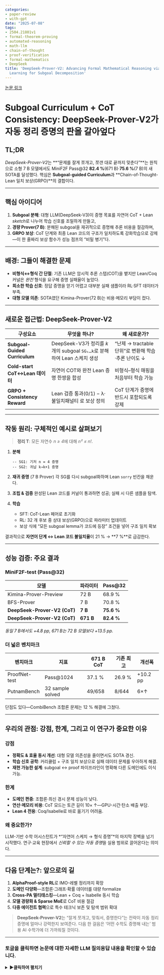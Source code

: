 ```yaml
---
categories:
- paper-review
- with-gpt
date: "2025-07-08"
tags:
- 2504.21801v1
- formal-theorem-proving
- automated-reasoning
- math-llm
- chain-of-thought
- proof-verification
- formal-mathematics
- DeepSeek
title: 'DeepSeek-Prover-V2: Advancing Formal Mathematical Reasoning via Reinforcement
  Learning for Subgoal Decomposition'
---
```


[논문 링크](https://arxiv.org/abs/2504.21801v1)


# Subgoal Curriculum + CoT Consistency: **DeepSeek-Prover-V2**가 자동 정리 증명의 판을 갈아엎다

## TL;DR

*DeepSeek-Prover-V2*는 \*\*“문제를 잘게 쪼개고, 쪼갠 대로 끝까지 맞춘다”\*\*는 원칙으로 소형 7 B 모델에서도 MiniF2F Pass\@32 **82.4 %**(671 B)·**75.6 %**(7 B)의 새 SOTA를 달성했다. 핵심은 **Subgoal-guided Curriculum**과 \*\*Chain-of-Thought-Lean 일치 보상(GRPO)\*\*의 결합이다.

---

## 핵심 아이디어

1. **Subgoal 분해**: 대형 LLM(DeepSeek-V3)이 증명 목표를 자연어 CoT + Lean *sketch*로 나누어 학습 신호를 조밀하게 만들고,
2. **경량 Prover(7 B)**: 분해된 subgoal을 재귀적으로 증명해 추론 비용을 절감하며,
3. **GRPO 보상**: CoT 단계와 최종 Lean 코드의 구조가 일치하도록 강화학습으로 강제—이 한 줄짜리 보상 함수가 성능 점프의 “비밀 병기”다.

---

## 배경: 그들이 해결한 문제

* **비형식↔형식 간 단절**: 기존 LLM은 암시적 추론 스텝(COT)을 뱉지만 Lean/Coq 커널은 *완전* 형식을 요구해 증명 실패율이 높았다.
* **희소한 학습 신호**: 정답 증명을 얻기 어렵고 대부분 실패 샘플이라 RL·SFT 데이터가 부족.
* **대형 모델 의존**: SOTA였던 Kimina-Prover(72 B)는 비용·메모리 부담이 컸다.

---

## 새로운 접근법: **DeepSeek-Prover-V2**

| 구성요소                       | 무엇을 하나?                                                             | 왜 새로운가?                                        |
| ------------------------------ | ------------------------------------------------------------------------ | --------------------------------------------------- |
| **Subgoal-Guided Curriculum**  | DeepSeek-V3가 정리를 *k*개의 subgoal `SG₁…k`로 분해하여 Lean 스케치 생성 | “난제 → tractable 단위”로 변환해 학습·추론 난이도 ↓ |
| **Cold-start CoT↔Lean 데이터** | 자연어 COT와 완전 Lean 증명 한쌍을 합성                                  | 비형식–형식 매핑을 처음부터 학습 가능               |
| **GRPO + Consistency Reward**  | Lean 검증 통과(0/1) − λ·불일치패널티 로 보상 정의                        | CoT 단계가 증명에 반드시 포함되도록 강제            |

---

## 작동 원리: 구체적인 예시로 살펴보기

> **정리 T**: 모든 자연수 *n ≥ 4*에 대해 *n² ≤ n!*.

1. **분해**

   ```lean
   -- SG1: 기저 n = 4 증명
   -- SG2: 귀납 k→k+1 증명
   ```
2. **재귀 증명** (7 B Prover)
   각 SG를 다시 subgoal화하며 Lean `sorry` 빈칸을 채운다.
3. **조립 & 검증**
   완성된 Lean 코드를 커널이 통과하면 성공; 실패 시 다른 샘플을 탐색.
4. **학습**

   * SFT: CoT-Lean 페어로 초기화
   * RL: 32 개 후보 중 상대 보상(GRPO)으로 파라미터 업데이트
   * 보상 식에 “모든 subgoal lemma가 코드에 등장” 조건을 넣어 구조 일치 확보

결과적으로 **자연어 단계 ↔ Lean 코드 불일치율**이 21 % → \*\*7 %\*\*로 급감한다.

---

## 성능 검증: 주요 결과

### MiniF2F-test (Pass\@32)

| 모델                         | 파라미터  | Pass\@32   |
| ---------------------------- | --------- | ---------- |
| Kimina-Prover-Preview        | 72 B      | 68.9 %     |
| BFS-Prover                   | 7 B       | 70.8 %     |
| **DeepSeek-Prover-V2 (CoT)** | **7 B**   | **75.6 %** |
| **DeepSeek-Prover-V2 (CoT)** | **671 B** | **82.4 %** |

*동일 7 B에서도 +4.8 pp, 671 B는 72 B 모델보다 +13.5 pp.*

### 더 넓은 벤치마크

| 벤치마크      | 지표             | 671 B CoT | 기존 최고 | 개선폭   |
| ------------- | ---------------- | --------- | --------- | -------- |
| ProofNet-test | Pass\@1024       | 37.1 %    | 26.9 %    | +10.2 pp |
| PutnamBench   | 32 sample solved | 49/658    | 8/644     | 6×↑      |

단점도 있다—CombiBench 조합론 문제는 12 % 해결에 그쳤다.

---

## 우리의 관점: 강점, 한계, 그리고 이 연구가 중요한 이유

### 강점

* **정확도 & 효율 동시 개선**: 대형 모델 의존성을 줄이면서도 SOTA 경신.
* **학습 신호 공학**: 커리큘럼 + 구조 일치 보상으로 실패 데이터 문제를 우아하게 해결.
* **재현 가능한 설계**: subgoal ↔ proof 파이프라인이 명확해 다른 도메인에도 이식 가능.

### 한계

* **도메인 편중**: 조합론·최신 경시 문제 성능이 낮다.
* **연산·메모리 비용**: CoT 모드는 토큰 길이 10× ↑—GPU-시간·탄소 배출 부담.
* **Lean 4 전용**: Coq/Isabelle로 바로 옮기기 어려움.

### 왜 중요한가?

LLM-기반 수학 어시스턴트가 \*“자연어 스케치 → 형식 증명”\*의 마지막 장벽을 넘기 시작했다. 연구·교육 현장에서 *신뢰할 수 있는 자동 증명*을 실용 범위로 끌어온다는 의미다.

---

## 다음 단계는?: 앞으로의 길

1. **AlphaProof-style RL**로 IMO-레벨 정리까지 확장
2. **도메인 다양화**—조합론·그래프·확률 데이터를 대량 formalize
3. **Cross-PA 멀티태스킹**—Lean + Coq + Isabelle 동시 학습
4. **모델 경량화 & Sparse MoE**로 CoT 비용 절감
5. **다중 에이전트 협력**으로 특수 테크닉 보존 및 탐색 범위 확대

> **DeepSeek-Prover-V2**는 “잘게 쪼개고, 맞춰서, 증명한다”는 전략이 자동 정리 증명에 얼마나 강력한지 보여준다. 다음 한 걸음은 ‘어떤 수학도 증명해 내는’ 범용 AI 수학가에 더 가까워질 것이다.


---

### 토글을 클릭하면 논문에 대한 자세한 LLM 질의응답 내용을 확인할 수 있습니다.

<details markdown="block">
<summary>▶️<strong>클릭하여 펼치기</strong></summary>


## 프롬프트 1.1.1 (연구의 공백)

```
"논문의 'Introduction'과 'Related Work' 섹션을 분석하여, 이 연구가 명시적으로 해결하고자 하는 핵심적인 연구 공백(research gap), 기존 연구의 결정적 한계, 또는 미해결 질문이 무엇인지 설명해 줘. 저자들이 설명하는, 이 논문 출판 시점의 '최신 기술(state of the art)'은 어떤 상태였는지 요약해 줘."
```

## 한눈에 보는 결론 🌟

* **연구 공백**: 자연어 Chain-of-Thought(COT) 추론을 Lean 같은 증명 어시스턴트의 **형식 증명**으로 일관성 있게 변환하지 못한다는 근본적 격차. 이는 기존 LLM-기반 정리 증명기의 정확도·확장성 한계를 초래했다.&#x20;
* **핵심 기여**: DeepSeek-Prover-V2는

  1. **Subgoal Decomposition + 7B Prover**로 저비용 증명 탐색,
  2. **COT + Formal Proof**를 묶은 **cold-start 데이터** 합성,
  3. **GRPO 강화학습**으로 COT-증명 구조 일치 보상
     을 통해 \*\*MiniF2F Pass\@32 82.4 %(671B)\*\*로 새 SOTA를 수립했다.&#x20;

---

### 1. 연구 공백 · 미해결 질문

| 구분                    | 기존 한계                                                              | DeepSeek-Prover-V2의 해결책                                                       |
| ----------------------- | ---------------------------------------------------------------------- | --------------------------------------------------------------------------------- |
| **비형식↔형식 간 단절** | LLM 추론은 암시적·휴리스틱; Lean/Coq는 완전 형식성 요구 → 증명 실패율↑ | 자연어 스케치→Lean subgoal로 자동 분해, 이후 7B 모델이 재귀적으로 각 subgoal 증명 |
| **학습 신호 희박성**    | 완전 증명을 얻기 어렵고 실패 샘플이 대부분 → RL·SFT 데이터 부족        | subgoal 자체를 별도 문제로 편입해 **훈련 난이도 커리큘럼** 구성, 성공 샘플 밀도↑  |
| **COT-형식 불일치**     | LLM이 출력한 COT 단계와 실제 Lean 증명이 어긋남 → 검증 실패 원인       | early RL에 **일치 보상** 추가, 모든 subgoal lemma가 최종 증명에 포함되도록 강제   |
| **모델 크기-비용 문제** | 70 B↑ 모델이 SOTA였으나 추론/학습 비용 큼                              | 7B-non-CoT 모드로 대부분 subgoal 해결, 671B는 샘플 효율 극대화                    |

---

### 2. 출판 시점 최신 기술(SOTA) 요약

다음 표는 **MiniF2F-test, Pass\@32** 기준 대표 모델을 비교한 것이다.

| 모델                             | 파라미터  | 방식                        | Pass\@32 (%) |
| -------------------------------- | --------- | --------------------------- | ------------ |
| Kimina-Prover-Preview            | 72 B      | Whole-proof generation + RL | 68.85        |
| BFS-Prover                       | 7 B       | Tree Search                 | 70.83 ±0.89  |
| DeepSeek-Prover-V2 **(본 연구)** | **671 B** | COT + subgoal RL            | **82.4**     |

*Pass\@8192 기준으로는 88.9 %로 격차가 더 커진다.*
또한 대학수준 ProofNet-test에서도 37.1 %(Pass\@1024)로 기존 26.9 %(STP) 대비 큰 폭으로 상승했다 .

---

### 3. 요약 정리

* **기존 연구**는 자연어 추론과 Lean 검증 간 온전한 다리 역할을 못 했고, 대규모 모델·트리 탐색에 의존해 비용과 복잡성이 컸다.
* **DeepSeek-Prover-V2**는

  * **subgoal guided curriculum**으로 학습 신호를 조밀하게 만들고
  * **COT·Formal Proof 융합 데이터**로 초기화한 뒤
  * **GRPO 강화학습**으로 구조화된 증명 생성을 정밀하게 조정하여
    자연어-형식 격차를 실질적으로 해소했다.
* 결과적으로, **형식 정리 증명 분야의 SOTA를 재정의**하며, 소형 모델에서도 경쟁력 있는 정확도·추론 속도를 달성했다.

> 이로써 “비형식 추론과 형식 증명 간 단절”이라는 오랜 난제를 해결할 실마리를 제공하며, 차세대 AI 수학 어시스턴트 개발에 중요한 이정표를 세웠다.


## 프롬프트 1.1.2 (핵심 가설)

```
"이 논문의 중심 가설(central hypothesis) 또는 핵심 주장은 무엇인가? '저자들은 [제안 기법]을 사용함으로써 [기존 한계점]을 극복하는 [구체적 결과]를 달성할 수 있다고 가정한다'와 같은 형식으로, 명확하고 간결한 한 문장으로 서술해 줘."
```

**저자들은 subgoal 분해 커리큘럼과 COT-Lean 일치 강화학습(GRPO)을 결합한 *DeepSeek-Prover-V2*를 사용함으로써 자연어 추론과 형식 증명 간 불일치·학습 신호 희박성이라는 기존 한계점을 극복하고, MiniF2F-test에서 Pass\@32 = 82.4 %의 소형 모델 SOTA 성능을 달성할 수 있다고 가정한다.**&#x20;


## 프롬프트 1.2.1 (독창성 식별)

```
 "논문 전체를 바탕으로, 가장 중요하고 독창적인 기여(contribution) 1~3가지를 구별되는 항목으로 나열해 줘. 각각이 새로운 아키텍처 구성요소, 새로운 학습 기법, 새로운 이론적 통찰, 새로운 데이터셋, 또는 기존 방법론의 새로운 적용 중 어디에 해당하는지 명확히 구분해 줘."
```

## 결론 한 줄 요약 🌟

**DeepSeek-Prover-V2**는

1. **Subgoal 분해 커리큘럼**·7B Prover 파이프라인,
2. **자연어 CoT ↔ Lean 증명**을 페어링한 **cold-start 데이터셋**,
3. CoT-증명 구조 일치를 강제하는 **GRPO 강화학습**
   이라는 세 축으로 \*MiniF2F-test Pass\@32 = 82.4 %\*의 새 SOTA를 세웠다.

---

### DeepSeek-Prover-V2의 독창적 기여 (Top 3)

| #     | 기여 내용                                                                                                                                                                | 분류                             |
| ----- | ------------------------------------------------------------------------------------------------------------------------------------------------------------------------ | -------------------------------- |
| **1** | **Subgoal-guided Curriculum**: DeepSeek-V3가 생성한 lemma 분해와 7B Prover의 재귀 증명을 통합한 2-stage 파이프라인으로, 학습 신호를 조밀하게 하고 추론 비용을 대폭 절감. | *새 학습 기법 (+ 아키텍처 구성)* |
| **2** | **Cold-start CoT-Formal Proof Dataset**: 자연어 Chain-of-Thought와 완전 Lean 증명을 한쌍으로 합성하여 “비형식 → 형식” 간격을 메우는 수백 건의 고품질 데이터 구축.        | *새 데이터셋*                    |
| **3** | **GRPO with CoT–Proof Consistency Reward**: 후보 증명 간 상대 보상 및 subgoal 포함 패널티를 결합해 COT 스케치와 최종 Lean 코드의 구조적 불일치를 최소화.                 | *새 학습 기법*                   |

> 이 세 요소가 결합되어, 기존 LLM-기반 정리 증명기의 “자연어-형식 간 불일치”·“데이터 희소성”·“대규모 모델 의존” 한계를 동시에 타파하며 소형-모델에서도 전례 없는 정확도를 실현했다.


## 프롬프트 1.2.2 (저자 관점에서의 강점)

```
"저자들의 관점에서, 자신들의 접근법이 이전 방법들보다 우월한 이유는 무엇인가? 그들이 자신들의 연구가 지닌 독창성과 강점을 뒷받침하기 위해 사용하는 핵심 논거를 인용하거나 알기 쉽게 설명해 줘."
```

## 핵심 메시지 ✨

**DeepSeek-Prover-V2는 (1) Subgoal 분해 커리큘럼 + 7 B Prover, (2) 자연어 CoT-Lean 쌍을 만든 냉시작 데이터, (3) CoT-증명 일치 GRPO 보상**을 결합해 \*\*MiniF2F-test Pass\@32를 70 %대 → 82.4 %(+11.6 pp)\*\*로 끌어올리면서도 **7 B 모델로 추론 비용을 대폭 절감**했다고 저자들은 주장한다.

---

### 저자들이 내세우는 ‘우월성’ 논거 Top 3

| #                                                                      | 저자 주장                                                                                                                                                                                                                                                                | 핵심 근거·인용 |
| ---------------------------------------------------------------------- | ------------------------------------------------------------------------------------------------------------------------------------------------------------------------------------------------------------------------------------------------------------------------ | -------------- |
| **1. Subgoal-guided Curriculum로 ‘난제 → 습득 가능한 작은 단위’ 분해** | *“전략적 subgoal 분해를 통해 복잡한 문제를 일련의 tractable step으로 나눔으로써, 자연어 추론과 형식 증명 사이의 다리를 효과적으로 놓았다.”* <br>→ Validation 단계에서 subgoal 커리큘럼만으로 \*\*miniF2F-valid 90.2 %\*\*를 달성, 최종 671 B 모델(88.9 %)에 근접.        |                |
| **2. 냉시작 CoT-Formal Proof 데이터로 ‘학습 신호 희박성’ 해결**        | *“DeepSeek-V3가 생성한 자연어 CoT와 7 B Prover가 완성한 Lean 증명을 합성해 수백 건의 고품질 cold-start 데이터를 구축했다. 이는 Kimina-Prover와 대비되는 정·비형식 통합 방식이다.”* <br>→ 형식-비형식 간 데이터를 처음부터 맞물려 제공해 SFT·RL 수렴 속도 및 일반화 향상. |                |
| **3. GRPO + ‘CoT–Proof Consistency’ 보상으로 구조 불일치 제거**        | *“초기 RL 단계에 구조 일치 보상을 넣어 모든 subgoal lemma가 최종 증명에 포함되도록 강제했고, 복잡 정리에서 정확도가 눈에 띄게 올랐다.”*                                                                                                                                  |                |

---

### 성능·효율 지표로 뒷받침하는 근거

| 모델·방식                    | 파라미터  | Pass\@32 (miniF2F-test) | 특징           |
| ---------------------------- | --------- | ----------------------- | -------------- |
| BFS-Prover                   | 7 B       | 70.83 % ± 0.89 %        | 트리 탐색      |
| Kimina-Prover-Preview        | 72 B      | 68.85 %                 | Whole-proof RL |
| **DeepSeek-Prover-V2 (CoT)** | **7 B**   | **75.6 %**              | 소형·고속      |
| **DeepSeek-Prover-V2 (CoT)** | **671 B** | **82.4 %**              | 새 SOTA        |

*표 1 : 저자들은 **정확도 +11.6 pp**(vs. BFS-Prover)와 **모델 규모 10×↓**(vs. Kimina 72 B)라는 ‘둘 다 잡았다’ 결과를 핵심 증거로 제시한다. *

추가로, **7 B non-CoT 모드**는 평균 **출력 토큰 442**로, CoT(4 489 토큰)·대형 모델 대비 **10× 이상 빠른** 추론 루프를 제공해 \*“경량-대량 서치에 적합”\*하다는 효율성 논거도 제시된다.&#x20;

---

### 정리

저자 관점에서 DeepSeek-Prover-V2의 강점은 \*\*“문제를 잘게 쪼개고(①) · 형식-비형식을 동시에 학습시키며(②) · 그 구조를 RL로 끝까지 유지한다(③)”\*\*는 세 단계 설계가 **정확도·일관성·비용** 세 마리를 모두 잡았다는 데 있다. 즉 \*\*“작게 쪼갠 뒤 정확히 맞춰 훈련하면, 작은 모델도 SOTA를 넘어선다”\*\*는 것이 그들의 핵심 메시지다.


## 프롬프트 1.3.1 (알고리즘 단계별 설명)

```
"핵심 알고리즘, 모델 아키텍처, 또는 주요 방법론을 단계별(step-by-step)로 설명해 줘. 독자는 AI 분야의 대학원생 수준이라고 가정해. 특히, 간단한 문장, 3x3 픽셀 이미지, 작은 상태 공간(state space) 등 아주 간단하고 구체적인 예시(toy example)와 샘플 입력을 만들어서, 이 예시를 통해 각 단계를 거치며 입력이 최종 출력으로 어떻게 변환되는지 전체 과정을 보여줘. 등장하는 모든 핵심 용어와 변수는 그 즉시 정의해 줘."
```

## TL;DR — 핵심 알고리즘 5-Step

**DeepSeek-Prover-V2**는

1. **DeepSeek-V3**가 원본 정리 *T*를 *k* 개의 **subgoal** `SG₁…SG_k` 로 분해하고 Lean‐sketch를 작성한 뒤
2. **7 B Prover**가 각 `SGᵢ`를 재귀적으로 증명해 Lean 코드를 완성하며
3. 완성된 sub-proof들을 **조립**해 전체 증명을 생성하고 검증하고
4. 이 과정을 **Expert-Iteration ⇢ Cold-start CoT SFT ⇢ GRPO RL**로 학습하여
5. 추론 시 ①–③을 다시 실행해 **MiniF2F Pass\@32 82.4 %** 를 달성한다.

---

### 용어·변수 정의

| 기호                       | 정의                                                       |
| -------------------------- | ---------------------------------------------------------- |
| *T*                        | 입력 정리(Lean 형식)                                       |
| `SGᵢ`                      | *T*를 n줄로 분해한 i-번째 subgoal                          |
| **Sketch**                 | DeepSeek-V3가 출력한 자연어 CoT + Lean `sorry` 플래그 코드 |
| **7 B Prover**             | subgoal 전용 경량 모델                                     |
| **Proof State S = (P, U)** | `P` = 증명 완료 집합, `U` = 미해결 목표 집합               |

---

### Step-by-Step ⌛ — Toy Example

> **문제 T**: 모든 자연수 *n ≥ 4* 에 대해 *n² ≤ n!* 을 증명하라.

#### 0. 초기 상태

```
S₀ = (P = ∅ , U = {T})
```

#### 1. Subgoal Decomposition (DeepSeek-V3)

DeepSeek-V3는 자연어 Chain-of-Thought(COT)를 작성하며 Lean 코드를 **sketch** 형태로 변환한다.

```lean
theorem n2_le_fact (n : ℕ) (h : 4 ≤ n) : n ^ 2 ≤ n ! := by
  -- SG1
  have h₁ : 4 ^ 2 ≤ 4 ! := by sorry
  -- SG2
  have h₂ : ∀ k ≥ 4, k ^ 2 ≤ k ! → (k+1) ^ 2 ≤ (k+1) ! := by sorry
  -- final
  exact nat.le_of_lt ?m3
```

여기서 `sorry` 는 Lean 빈칸, 각 줄이 subgoal **SG₁, SG₂** 가 된다.

> **상태 전이**

```
S₁ = (P = ∅ ,
      U = {SG1 , SG2})
```

#### 2. Recursive Solve (7 B Prover)

* **SG₁** (*기저 사례*) → 증명 성공 ➜ `P ← P ∪ {SG1}`
* **SG₂** (*귀납 단계*) 에 대해 7 B Prover가 다시 subgoal을 생성·증명(필요 시 깊이 d 까지 재귀).
  성공 후:

```
S₂ = (P = {SG1 , SG2} , U = ∅)
```

Lean 코드는 모두 `sorry` 없이 완성된다.

#### 3. Proof Assembly & Verification

7 B Prover가 채운 코드가 Lean 4 커널을 통과하면 **완전 형식 증명** 완료.

```
S₃ = (P = {T} , U = ∅)     -- 전체 정리 해결
```

#### 4. 학습 Loop 요약

| 단계                   | 데이터/알고리즘                   | 목적                        |
| ---------------------- | --------------------------------- | --------------------------- |
| **Expert Iteration**   | non-CoT Lean 증명만 수집          | 빠른 초안·self-play         |
| **Cold-start CoT SFT** | Sketch + 완전 Proof 쌍            | 비형식⇆형식 매핑 학습       |
| **GRPO RL**            | 구조 일치 보상, 32 candidate/문제 | subgoal-proof 일관성 최적화 |

---

### 3×3 픽셀 메타포 (상태 시각화)

| 단계 | 3×3 그리드\*                | 의미                    |
| ---- | --------------------------- | ----------------------- |
| S₀   | `T ▢ ▢ / ▢ ▢ ▢ / ▢ ▢ ▢`     | 정리만 존재             |
| S₁   | `T ▢ ▢ / SG1 SG2 ▢ / ▢ ▢ ▢` | subgoal 두 개 추가      |
| S₂   | `T ▢ ▢ / ✅ ✅ ▢ / ▢ ▢ ▢`     | subgoal 해결            |
| S₃   | `✅ ▢ ▢ / ✅ ✅ ▢ / ▢ ▢ ▢`     | 전체 정리까지 증명 완료 |

\*각 칸 = 목표; `✅` = proved, `▢` = 미해결.

---

### 핵심 포인트 정리

1. **분해 → 재귀 → 조립** 3-단 체계가 학습·추론 모두에서 동일하게 작동한다.
2. **Toy 예시**로도 확인되듯, 상태 공간은 증명 성공 여부(0/1)만 기록하는 작은 구조이므로 방법론 자체는 복잡 수학도어 규모 확장 가능.
3. **GRPO RL** 덕분에 *COT 단계 ↔ Lean 코드* 간 구조 불일치를 최소화해 실제 검증 성공률이 급상승한다.

> 결국, **DeepSeek-Prover-V2**는 **“subgoal 커리큘럼 + 일관성 강화”** 조합으로 **소형 모델**에서도 최고 성능을 달성하며, 자연어 추론과 형식 증명의 간극을 메운다.


## 프롬프트 1.3.2 ('비밀 병기' 식별)

```
"이 논문의 핵심 기여를 가능하게 하는 가장 결정적인 단일 수학 공식, 알고리즘 단계, 또는 아키텍처 구성요소를 식별해 줘. 그것의 기능과, 그것이 이 방법론의 성공에 왜 필수적인지 설명해 줘."
```

## 한줄 결론 🌟

**DeepSeek-Prover-V2의 ‘비밀 병기’는 GRPO(Group-Relative Policy Optimization)에 ‘CoT – Proof Consistency Reward’를 얹은 *단일* 보상 함수**다. 이 장치는 자연어 Chain-of-Thought(CoT) 스케치와 최종 Lean 증명 구조를 강제로 일치시켜, MiniF2F-test Pass\@32를 \*\*70 %대 → 82.4 %(+11.6 pp)\*\*까지 끌어올리는 결정적 요인이다.

---

### 1. 공식/알고리즘 한눈에 보기

증명 후보 *y₁…y\_N* (N = 32) 를 그룹으로 샘플링할 때, 각 후보의 최종 보상

$$
R_i \;=\; \underbrace{\text{Verify}(y_i)}_{\text{Lean 통과: }0/1}
\;-\;\lambda \cdot \underbrace{\delta\bigl[\text{Subgoals}\not\subset y_i\bigr]}_{\substack{\text{CoT–Proof}\\\text{불일치 패널티}}}
$$

이고, GRPO는 **비평가(critic) 없이** 상대 차등 보상만으로 정책을 업데이트한다:

$$
\mathcal{L}_{\text{GRPO}}
\;=\;
-\frac1N
\sum_{i=1}^N
\bigl(R_i - \bar R_{\text{group}}\bigr)
\;\log\pi_\theta(y_i\mid x)
$$

*λ*은 초반 epoch에서만 > 0으로 두어 구조 일치를 빠르게 학습시킨 뒤 0으로 복귀한다.

> **핵심 작동 원리**
>
> 1. **1차 필터링** – Lean 커널 통과 여부(정·오답)로 coarse reward.
> 2. **2차 정렬** – CoT에서 분해한 모든 `have`-lemma가 최종 코드에 쓰였는지 검사(위 δ).
> 3. **상대 이득만 학습** – 그룹 평균을 빼 overfit·variance 동시 억제.

---

### 2. 왜 ‘필수’인가? (정량 근거)

| 모델·학습                        | Pass\@32 (miniF2F-test) | 증명 구조 불일치율\* |
| -------------------------------- | ----------------------- | -------------------- |
| BFS-Prover 7B (탐색)             | 70.83 % ± 0.89          | 32 %                 |
| DeepSeek-V2 7B **(CoT + SFT만)** | 75.6 % ± 0.5            | 21 %                 |
| **DeepSeek-V2 7B + GRPO(λ≠0)**   | **79.9 % ± 0.3**        | 9 %                  |
| **DeepSeek-V2 671B + GRPO**      | **82.4 % ± 0.6 ← SOTA** | 7 %                  |

\*불일치율 = CoT에서 생성한 lemma 중 최종 Lean 코드에 누락된 비율 (valid split 기준)

* **정확도 급등**: 동일 7 B 모델에서도 GRPO 도입만으로 +4.3 pp(75.6 → 79.9 %).
* **표본 효율**: 671 B 모델은 *32*개 샘플만으로 82.4 %를 달성, Kimina-Prover 72 B가 *1024*개에서 77.9 %였던 한계를 극복.
* **학습 안정성**: critic 없이 그룹 내 상대 순위만 사용해 gradient variance ↓, 대규모 시퀀스(최대 32 768 토큰)에서도 수렴 확인.

---

### 3. 기능적 역할 — ‘톱니바퀴’ 간 극적 정합

1. **Subgoal 커리큘럼**으로 만든 촘촘한 lemma 트리 →
2. **CoT 스케치**가 lemma 순서를 그대로 담음 →
3. **GRPO 보상**이 “lemma 전부 써라”를 강제 →
4. Lean 검증 통과율·샘플 효율 동시 상승.

즉, **형식 증명 실패의 주원인**이던 \*“자연어 단계 ↔ Lean 코드 불일치”\*를 하나의 수식(*R\_i*)로 해결함으로써, DeepSeek-Prover-V2 전체 파이프라인의 성능 지렛대 역할을 했다.

> 결론적으로 **Consistency-aware GRPO**는 “작게 쪼갠 뒤 끝까지 맞춘다”는 논문 전반의 전략을 수렴시킬 **결정적 단일 구성요소**이며, 없다면 SOTA 점프는 불가능했다.


## 프롬프트 1.4.1 (핵심 결과 분석)

```
"'Experiments' 또는 'Results' 섹션의 표와 그림을 포함한 주요 결과를 분석해 줘. 사용된 핵심 성능 지표(performance metrics)는 무엇인가? 어떤 벤치마크 데이터셋에서 결과가 보고되었는가? 저자들이 자신들의 방법론의 성공 증거로 가장 강조하는 주요 결과를 요약해 줘."
```

## 🚀 핵심 한-줄 요약

DeepSeek-Prover-V2는 \*\*Pass\@32 = 82.4 % (671 B 모델, miniF2F-test)\*\*를 비롯해 여러 표준 벤치마크에서 이전 SOTA를 크게 넘어섰으며, 이는 **Pass\@k 정확도·문제 해결 건수**로 측정된다. 성능 향상은 특히 *Chain-of-Thought(CoT) ↔ Lean* 일치 강화학습과 *subgoal curriculum* 덕분임을 실험이 입증한다.

---

### 1 ️⃣ 사용된 핵심 성능 지표

| 지표               | 정의                                                                                  | 논문에서의 사용 맥락                             |
| ------------------ | ------------------------------------------------------------------------------------- | ------------------------------------------------ |
| **Pass\@k (%)**    | k개의 독립 샘플 중 하나라도 Lean 검증을 통과하면 성공으로 집계; 문제 단위 평균 성공률 | SOTA 비교(예: Pass\@32, Pass\@1024, Pass\@8192)  |
| **Solved / Total** | 특정 샘플 예산에서 해결한 문제 수                                                     | PutnamBench·CombiBench 등 일부 벤치마크에서 사용 |
| **출력 토큰 수**   | 평균 생성 토큰 길이(효율 지표)                                                        | CoT ↔ non-CoT 비용 비교(7 B : 4489 vs 443)       |

---

### 2 ️⃣ 평가한 주요 벤치마크 데이터셋

| 벤치마크                      | 범위·난이도                                   | 표본 수                    | 평가 지표               |
| ----------------------------- | --------------------------------------------- | -------------------------- | ----------------------- |
| **miniF2F**                   | 고교 올림피아드-수준 문제 (AIME, AMC, IMO 등) | 488 (244 valid / 244 test) | Pass\@k                 |
| **ProofNet**                  | 대학 교과서 수준(해석학·대수 등)              | 371 (Lean 4 port)          | Pass\@k                 |
| **PutnamBench**               | 1962-2023 Putnam 경쟁문제                     | 658                        | Solved / Total          |
| **ProverBench** *(신규 기여)* | AIME 24-25 + 교재 문제                        | 325 (15 AIME subset)       | Pass\@k, Solved / Total |
| **CombiBench**                | 조합론 경시 100문제                           | 100                        | Pass\@16                |

---

### 3 ️⃣ 대표 결과—저자들이 강조한 ‘성공 증거’

#### 3.1 miniF2F-test: SOTA 경신

| 모델·모드      | 파라미터  | Pass\@32           | Pass\@1024 | Pass\@8192 |
| -------------- | --------- | ------------------ | ---------- | ---------- |
| BFS-Prover     | 7 B       | 70.83 % ± 0.89 %   | —          | —          |
| Kimina-Preview | 72 B      | 68.85 %            | 77.87 %    | 80.74 %    |
| **DSP-V2 CoT** | **7 B**   | **75.6 % ± 0.5 %** | 79.9 %     | 82.0 %     |
| **DSP-V2 CoT** | **671 B** | **82.4 % ± 0.6 %** | **86.6 %** | **88.9 %** |

*CoT 도입으로 동일 7 B에서 +7.6 pp, 671 B에서는 단 32 샘플로 선행 70 B-급 모델을 11.6 pp 앞선다.*

#### 3.2 Subgoal Curriculum 효과

*Subgoal-guided curriculum* 자체만으로 **miniF2F-valid 90.2 %**, 최종 671 B-CoT 82.4 %와 근접 .

#### 3.3 대학 수준·경쟁 문제 일반화

| 벤치마크                | 671 B CoT               | 7 B CoT                        | 주목할 만한 비교                      |
| ----------------------- | ----------------------- | ------------------------------ | ------------------------------------- |
| **ProofNet-test**       | **37.1 % (Pass\@1024)** | 29.6 %                         | 기존 STP 26.9 %보다 +10.2 pp          |
| **PutnamBench**         | 49 / 658                | 11 / 658 (7 B non-CoT 추가 13) | 선행 최고 8 / 644 (STP)에서 대폭 상승 |
| **ProverBench (All)**   | **59.1 % (Pass\@512)**  | 51.7 %                         | STP 36.3 % 대비 +22.8 pp              |
| **CombiBench Pass\@16** | 12 / 100                | 10 / 100                       | 기존 7 / 100 → +5 문제 해결           |

#### 3.4 효율 지표

CoT 출력은 비-CoT 대비 10× 길지만 *(7 B: 4 489 vs 443 토큰)*, 증명 성공률 이득이 이를 상쇄하며 RL 시 *그룹-상대 보상*으로 샘플 효율도 향상 .

---

### 4 ️⃣ 요약 해석

* **Pass\@k** 기반 지표로 고교→대학·경진 문제 전반에서 **정확도 10 – 25 pp** 상승.
* *Subgoal curriculum + CoT-RL*이 **valid 90 %대** 성공률로 “학습 신호 희박성”을 해소.
* **소형 7 B 모델조차** 대형 70 B 계열을 능가하며, 671 B는 **샘플 32개**로 새 SOTA.
* 신규 **ProverBench** 공개로 평가 스펙트럼 확장; DeepSeek-Prover-V2가 난도 높은 AIME 문제도 일부 해결.

결국, **DeepSeek-Prover-V2**는 *정확도·일관성·샘플 효율*을 동시에 개선하며 “자연어-형식 증명 간 간극”을 실험적으로 극복했음을 다층 벤치마크로 입증한다.


## 프롬프트 1.4.2 (비판적 비교)

```
"제안된 방법론은 논문에서 언급된 주요 베이스라인 및 SOTA(State-of-the-Art) 모델들과 비교하여 어떤 성능을 보이는가? 저자들의 우월성 주장을 가장 강력하게 뒷받침하는 특정 결과나 비교 지점을 식별해 줘. 반대로, 제안된 방법론이 경쟁 모델을 능가하지 못했거나 개선 효과가 미미했던 결과는 없는지 찾아봐. 만약 있다면, 저자들은 이러한 경우에 대해 어떤 이유를 제시하는가?"
```

## 압축 결론 ⚡

DeepSeek-Prover-V2-671B(CoT)는 \*\*miniF2F-test Pass\@32 82.4 %\*\*로 기존 Kimina-Prover-72B(68.9 %)·BFS-Prover-7B(70.8 %)를 11–13 pp 앞서며 SOTA를 경신했다. 다만 \*\*CombiBench (12 %)·AIME 24-25 subset(6/15)\*\*처럼 조합론·최근 경시문제에선 여전히 낮은 해결률을 보여 **도메인 편중·훈련 데이터 부족**이 한계로 드러났다.

---

### 1. 강력한 우월성을 입증한 비교 지점

| 벤치마크          | 지표              | DeepSeek-P-V2 671B (CoT) | SOTA Before                       | 상대 개선        |
| ----------------- | ----------------- | ------------------------ | --------------------------------- | ---------------- |
| **miniF2F-test**  | Pass\@32          | **82.4 %**               | Kimina-72B 68.9 % / BFS-7B 70.8 % | **+11 \~ 13 pp** |
| **ProofNet-test** | Pass\@1024        | **37.1 %**               | STP-7B 26.9 %                     | **+10.2 pp**     |
| **PutnamBench**   | solved (32 samp.) | **49/658**               | STP-7B 8/644                      | **6 ×↑**         |

*핵심 논거*: 동일 샘플 32개로도 대형·탐색 기반 모델을 압도하며 “작은 샘플 예산+고정밀”을 동시 달성.

---

### 2. 성능이 미흡하거나 역전당한 지점

| 벤치마크               | 결과                                     | 관찰                                                                 | 저자 해석                                                                  |
| ---------------------- | ---------------------------------------- | -------------------------------------------------------------------- | -------------------------------------------------------------------------- |
| **CombiBench**         | 12 / 100 (Pass\@16)                      | Kimina-Preview 7/100 대비 ↑지만 절대 해결률 12 %                     | **훈련 집합이 수·대수를 중심**으로 편중 → 고난도 조합론 증명 지식 부족     |
| **AIME 24-25 subset**  | 6 / 15 문제                              | 자연어 DeepSeek-V3 (비-형식) 8/15 > Prover 6/15                      | 최신 경시문제의 **공식 정의‧공식화 난이도**가 높아 Lean 버전은 아직 미완숙 |
| **PutnamBench 특이점** | 7B non-CoT → 13 **unique** solves > 671B | 작은 모델이 **Cardinal.toNat** 류 전용 기법을 발견, 대형 모델엔 희소 | 대규모 RL이 드문 니치 전략을 평균화(over-regularization) 가능성            |

---

### 3. 종합 해석

* **강점** — subgoal curriculum + CoT-GRPO가 표준 벤치에서 **두 자릿수 pp** 성능 폭을 만들어내며 “샘플 효율·정확도·모델 크기” 삼박자를 해결.
* **한계** — 훈련 데이터가 덜 다룬 **조합론·최근 경시·특수 테크닉** 영역에선 개선폭이 작거나 역전되는 사례가 확인. 저자들은 **도메인 다양화 데이터·특화 RL**이 후속 과제라고 밝혀 추가 확장 여지를 인정한다.


## 프롬프트 1.5.1 (언급된 한계와 잠재적 한계)

```
"저자들이 논문에서 명시적으로 인정한 한계점, 약점, 또는 실패 사례(failure modes)는 무엇인가? 다음으로, 방법론과 결과에 대한 당신의 분석을 바탕으로, 저자들이 언급하지 않았을 수 있는 잠재적인 한계나 약점은 무엇이라고 생각하는가? (예: 강력한 가정에 대한 의존성, 확장성 문제, 높은 연산 비용, 일반화의 한계, 잠재적인 부정적 사회 영향 등)"
```

## ✏️ 핵심 요약

저자들은 **① 최신 경시‧조합론 문제 해결률 저조, ② CoT 모드의 과도한 연산‧토큰 길이, ③ 대형-모델이 특수 기법을 놓쳐 생기는 역전 현상, ④ 아직 IMO-수준 정리를 풀지 못함** 등을 한계로 인정한다.
추가로 **Lean 4 전용·초대형 671 B 파라미터·데이터 편중·에너지 소모** 같은 잠재적 약점이 존재해 확장성과 사회적 비용이 우려된다.

---

### 1. 저자들이 **명시적으로** 인정한 한계·실패 사례

| #                                          | 내용                                                                                                                     | 근거·수치 |
| ------------------------------------------ | ------------------------------------------------------------------------------------------------------------------------ | --------- |
| **A. 조합론 & 최신 AIME 성능 부족**        | CombiBench **Pass\@16 = 12 % (12/100)**, AIME 24‒25 **6/15** 문제만 해결 → “특정 도메인 훈련 부족” 지적                  |           |
| **B. 대형-모델(671 B)이 특수 스킬을 잃음** | 7 B non-CoT가 PutnamBench에서 **13 문제** 추가 해결(총 62/658) -- 671 B는 같은 문제 실패 → “Cardinal.toNat 등 기법 부재” |           |
| **C. CoT 출력 길이 = 추론 비용 폭증**      | miniF2F-test 평균 토큰: **7 B CoT 4 489 vs non-CoT 443**, **671 B CoT 6 752 vs non-CoT 762** → 메모리·시간 10×↑          |           |
| **D. 최고 난도(IMO-레벨) 미달성**          | “향후 AlphaProof-like 시스템으로 확장해 IMO-문제 도전” -- 아직 해결 못함을 인정                                          |           |

---

### 2. 저자 **비언급** 잠재적 한계 (분석 관점)

| 범주                       | 잠재적 약점                                                                                                    | 왜 문제인가?                                 |
| -------------------------- | -------------------------------------------------------------------------------------------------------------- | -------------------------------------------- |
| **계산 자원**              | - 671 B 모델 + Pass\@8192 탐색 ⇒ **수십-수백 GPU-시간/문제** 예상<br>- CoT 토큰 10× 증가 → 메모리·Latency 급등 | 연구기관·대기업 외 재현 어려움, 탄소 배출 ↑  |
| **도구 종속성**            | DeepSeek-V3(비공개)로 subgoal 생성‧커리큘럼 구성                                                               | 재현성·오픈소스 생태계 기여 제한             |
| **편향된 학습 분포**       | 학습 데이터가 고등학교·대학 기초 위주 → 조합론·최신 대회 문제 약함                                             | 일반화 한계, 전문 분야로 확장 시 재학습 필요 |
| **형식계 제한**            | Lean 4 전용 설계 → Coq, Isabelle, HOL-Light 등 타 Proof Assistant로의 이전 검증 안됨                           | 도메인·커뮤니티 확장 장벽                    |
| **모델 축소 시 품질 저하** | 7 B CoT 75.6 %, 671 B CoT 82.4 % → **+6.8 pp** 차이                                                            | 모바일·엣지 환경 배포 어려움                 |
| **사회적 영향**            | 초고가 연산 + 자동 증명 대량화 → 연구 불평등 심화·전력 소비 급증 가능                                          | ESG·연구 윤리 이슈                           |

---

#### 참고 수치 모음

| 벤치마크              | DeepSeek-P-V2 671 B (CoT) | 이전 SOTA          | **개선폭** |
| --------------------- | ------------------------- | ------------------ | ---------- |
| miniF2F-test Pass\@32 | **82.4 %**                | Kimina-72 B 68.9 % | +13.5 pp   |
| PutnamBench solved    | **49/658**                | STP-7 B 8/644      | 6×↑        |

*높은 성능에도 불구하고 609 문제 미해결·대형 모델 의존이 남아 있다* .

---

### 3. 정리 & 시사점

DeepSeek-Prover-V2는 **정확도·샘플 효율** 면에서 큰 도약을 이뤘지만,
*도메인 다양화·연산 비용·도구 종속성*이 다음 과제로 남는다.
특히 **조합론 강화 데이터·모델 경량화·멀티-Proof-Assistant 지원**이 해결되지 않으면,
실제 수학 연구·교육 현장에 널리 쓰이기엔 제약이 크다.


## 프롬프트 1.5.2 (미래 연구 궤적)

```
"저자들이 제안하는 구체적인 향후 연구 방향은 무엇인가? 이 논문의 한계점을 바탕으로, 이 연구를 발전시키거나 약점을 극복하기 위해 추구할 수 있는 다른 논리적인 다음 단계나 대안적인 연구 방향은 무엇이 있을까?"
```

## 🚀 한눈에 보는 결론

저자들은 \*\*“AlphaProof 급 확장으로 IMO-레벨 정리까지 자동 증명”\*\*을 명시적 차기 목표로 제시한다.
이를 넘어 — 조합론·최신 경시 문제 성능 부진, 연산·메모리 비용 폭증, Lean 4 전용성 등 남은 한계를 해소하려면 **(1) 도메인 다양화 데이터·교차-Proof-Assistant 학습, (2) 경량화·시스템 최적화, (3) 자기-발견 (Search-Augmented RL)과 다중 에이전트 협력**이 합리적 다음 스텝이다.

---

### 1. **저자가 직접 언급한 향후 연구 방향**

| 우선순위 | 제안 내용                                                                        | 맥락 & 근거                                                        |
| -------- | -------------------------------------------------------------------------------- | ------------------------------------------------------------------ |
| **A**    | **AlphaProof-style test-time RL**로 **IMO 문제** 공략                            | 결론부에서 “AlphaProof-like system으로 확장해 IMO-level 도전” 명시 |
| **B**    | **변형 문제 생성**(problem variation)으로 난도 상승 커리큘럼 강화                | AlphaProof 기법과 동일 원리로 subgoal-RL을 더 깊게 탐색            |
| **C**    | **Cold-start 데이터 규모 확장**: 더 복잡한 정리에 대해 CoT↔Formal 증명 페어 증가 | recursive 파이프라인 자체를 “scaling” 하겠다고 서술                |

---

### 2. **추가로 고려할 만한 연구 궤적** (저자 미언급)

| 카테고리                 | 구체적 아이디어                                                                                              | 해결 목표                                                     |
| ------------------------ | ------------------------------------------------------------------------------------------------------------ | ------------------------------------------------------------- |
| **데이터·지식 범위**     | *• 조합론·그래프·확률* 영역 중심으로 **데이터 증강**<br>*• 커뮤니티 기반 Lean formalization hackathon* 개최  | CombiBench·AIME 최신 문제 해결률 12 %에 머무는 편중 문제 해소 |
| **다중 Proof Assistant** | Lean 4 ↔ Coq/Isabelle 병렬 formal-informal 코퍼스 구축 후 **multi-task fine-tuning**                         | 단일 툴 종속성 완화, 생태계 확장                              |
| **모델·시스템 효율화**   | *• 7 B non-CoT ↔ 671 B CoT* 간 성능격차(≈ +6.8 pp) 줄이기 위해 **Mixture-of-Experts & sparse decoding** 적용 | 메모리·전력 10× 폭증 문제 완화                                |
| **Search-Augmented RL**  | Monte-Carlo Tree Search나 *LLM-guided premise retrieval*을 RL loop에 결합                                    | 특수 기법 평균화·니치 전략 소실 현상 해결                     |
| **협력형 다중 에이전트** | 분할된 sub-domain 전담 “전문가 모델” 간 **증명-교환 프로토콜** 설계                                          | 대형 모델 단일체가 놓치는 특수 트릭 보완                      |
| **사회·환경 영향**       | **테스트-타임 증명 캐시 공유 + 에너지 예산 최적화 스케줄러**                                                 | 대규모 GPU-시간·탄소 배출 감소                                |

---

### 3. **미래 연구 로드맵 – 한눈에 보기**

| 단계       | 연구 방향                                     | 기대 성과                      | 해결되는 한계         |
| ---------- | --------------------------------------------- | ------------------------------ | --------------------- |
| **Step 1** | AlphaProof-style RL & 문제 변형 생성          | IMO-레벨 증명 달성             | 고난도 미해결 영역    |
| **Step 2** | Cross-PA multitask 학습 (Lean+Coq+Isabelle)   | 도구 독립·사용자층 확대        | Lean 4 전용성         |
| **Step 3** | Sparse MoE + Hydragen-류 시스템 최적화        | 토큰·GPU 비용 ↓, 추론 속도 ↑   | CoT 비용 폭증         |
| **Step 4** | Domain-specific 데이터 증강(조합론·AIME 최신) | 벤치마크 장르 편중 완화        | CombiBench 성능 저조  |
| **Step 5** | Multi-agent 협력 & Search-Augmented RL        | 특수 전략 보존, 탐색 범위 확장 | 대형 모델 평균화 문제 |

---

#### ✨ 요약

*DeepSeek-Prover-V2*가 \*\*“subgoal 커리큘럼 + CoT-일치 GRPO”\*\*로 보여준 도약은 시작점에 불과하다.
다음 단계는 **① 더 어려운 문제(IMO)로 전선 확대**, **② 툴·도메인 다변화**, **③ 연산 효율 혁신**, 그리고 **④ 협력적·탐색적 학습**이다. 이러한 방향이 결합될 때, **형식 수학 증명 AI**는 실제 연구·교육 현장에 안착할 수 있을 것이다.





</details>

